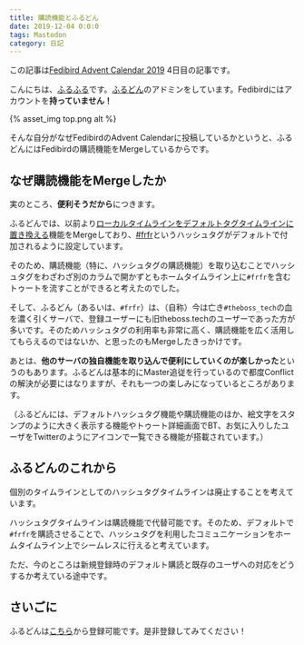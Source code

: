 ```yaml
---
title: 購読機能とふるどん
date: 2019-12-04 0:0:0
tags: Mastodon
category: 日記
---
```


この記事は[Fedibird Advent Calendar 2019](https://adventar.org/calendars/3903) 4日目の記事です。

こんにちは、[ふるふる](https://mstdn.f72u.net/@frfr)です。[ふるどん](https://mstdn.f72u.net/)のアドミンをしています。Fedibirdにはアカウントを**持っていません！**

{% asset_img top.png alt %}

そんな自分がなぜFedibirdのAdvent Calendarに投稿しているかというと、ふるどんにはFedibirdの購読機能をMergeしているからです。

## なぜ購読機能をMergeしたか

実のところ、**便利そうだから**につきます。

ふるどんでは、以前より[ローカルタイムラインをデフォルトタグタイムラインに置き換える](https://ja.mstdn.wiki/ローカルタイムラインをデフォルトタグタイムラインに置き換える)機能をMergeしており、[#frfr](https://mstdn.f72u.net/tags/frfr)というハッシュタグがデフォルトで付加されるように設定しています。

そのため、購読機能（特に、ハッシュタグの購読機能）を取り込むことでハッシュタグをわざわざ別のカラムで開かずともホームタイムライン上に`#frfr`を含むトゥートを流すことができると考えたのでした。

そして、ふるどん（あるいは、`#frfr`）は、（自称）今は亡き`#theboss_tech`の血を濃く引くサーバで、登録ユーザーにも旧theboss.techのユーザーであった方が多いです。そのためハッシュタグの利用率も非常に高く、購読機能を広く活用してもらえるのではないか、と思ったのもMergeしたきっかけです。

あとは、**他のサーバの独自機能を取り込んで便利にしていくのが楽しかった**というのもあります。ふるどんは基本的にMaster追従を行っているので都度Conflictの解決が必要にはなりますが、それも一つの楽しみになっているところがあります。

（ふるどんには、デフォルトハッシュタグ機能や購読機能のほか、絵文字をスタンプのように大きく表示する機能やトゥート詳細画面でBT、お気に入りしたユーザをTwitterのようにアイコンで一覧できる機能が搭載されています。）

## ふるどんのこれから

個別のタイムラインとしてのハッシュタグタイムラインは廃止することを考えています。

ハッシュタグタイムラインは購読機能で代替可能です。そのため、デフォルトで`#frfr`を購読させることで、ハッシュタグを利用したコミュニケーションをホームタイムライン上でシームレスに行えると考えています。

ただ、今のところは新規登録時のデフォルト購読と既存のユーザへの対応をどうするか考えている途中です。

## さいごに

ふるどんは[こちら](https://mstdn.f72u.net/)から登録可能です。是非登録してみてください！